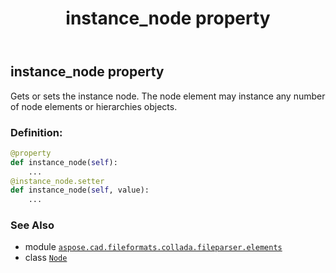 ﻿---
title: instance_node property
second_title: Aspose.CAD for Python via .NET API References
description: 
type: docs
weight: 90
url: /python-net/aspose.cad.fileformats.collada.fileparser.elements/node/instance_node/
is_root: false
---

## instance_node property


Gets or sets the instance node.
The node element may instance any number of node elements or hierarchies objects.
### Definition:
```python
@property
def instance_node(self):
    ...
@instance_node.setter
def instance_node(self, value):
    ...
```

### See Also
* module [`aspose.cad.fileformats.collada.fileparser.elements`](../../)
* class [`Node`](/cad/python-net/aspose.cad.fileformats.collada.fileparser.elements/node)
